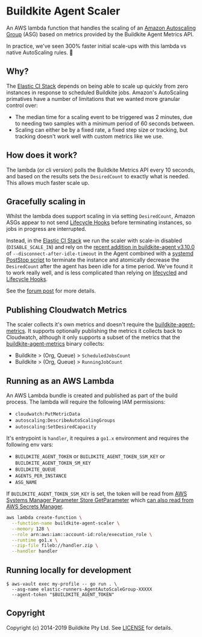 # Buildkite Agent Scaler

An AWS lambda function that handles the scaling of an [Amazon Autoscaling Group](https://docs.aws.amazon.com/autoscaling/ec2/userguide/AutoScalingGroup.html) (ASG) based on metrics provided by the Buildkite Agent Metrics API.

In practice, we've seen 300% faster initial scale-ups with this lambda vs native AutoScaling rules. 🚀

## Why?

The [Elastic CI Stack][] depends on being able to scale up quickly from zero instances in response to scheduled Buildkite jobs. Amazon's AutoScaling primatives have a number of limitations that we wanted more granular control over:

* The median time for a scaling event to be triggered was 2 minutes, due to needing two samples with a minimum period of 60 seconds between.
* Scaling can either be by a fixed rate, a fixed step size or tracking, but tracking doesn't work well with custom metrics like we use.

## How does it work?

The lambda (or cli version) polls the Buildkite Metrics API every 10 seconds, and based on the results sets the `DesiredCount` to exactly what is needed. This allows much faster scale up.

## Gracefully scaling in

Whilst the lambda does support scaling in via setting `DesiredCount`, Amazon ASGs appear to not send [Lifecycle Hooks][] before terminating instances, so jobs in progress are interrupted.

Instead, in the [Elastic CI Stack][] we run the scaler with scale-in disabled (`DISABLE_SCALE_IN`) and rely on the [recent addition in buildkite-agent v3.10.0](https://github.com/buildkite/agent/releases/tag/v3.10.0) of `--disconnect-after-idle-timeout` in the Agent combined with a [systemd PostStop script](https://github.com/buildkite/elastic-ci-stack-for-aws/blob/00c45ab47160b1d1d44c0b3bea8456456444c60e/packer/linux/conf/bin/bk-install-elastic-stack.sh#L136-L143) to terminate the instance and atomically decrease the `DesiredCount` after the agent has been idle for a time period. We've found it to work really well, and is less complicated than relying on [lifecycled] and [Lifecycle Hooks][].

See the [forum post](https://forum.buildkite.community/t/experimental-lambda-based-scaler/425) for more details.

## Publishing Cloudwatch Metrics

The scaler collects it's own metrics and doesn't require the [buildkite-agent-metrics][]. It supports optionally publishing the metrics it collects back to Cloudwatch, although it only supports a subset of the metrics that the [buildkite-agent-metrics][] binary collects:

* Buildkite > (Org, Queue) > `ScheduledJobsCount`
* Buildkite > (Org, Queue) > `RunningJobCount`

## Running as an AWS Lambda

An AWS Lambda bundle is created and published as part of the build process. The lambda will require the following IAM permissions:

- `cloudwatch:PutMetricData`
- `autoscaling:DescribeAutoScalingGroups`
- `autoscaling:SetDesiredCapacity`

It's entrypoint is `handler`, it requires a `go1.x` environment and requires the following env vars:

- `BUILDKITE_AGENT_TOKEN` or `BUILDKITE_AGENT_TOKEN_SSM_KEY` or `BUILDKITE_AGENT_TOKEN_SM_KEY`
- `BUILDKITE_QUEUE`
- `AGENTS_PER_INSTANCE`
- `ASG_NAME`

If `BUILDKITE_AGENT_TOKEN_SSM_KEY` is set, the token will be read from [AWS Systems Manager Parameter Store GetParameter](https://docs.aws.amazon.com/systems-manager/latest/APIReference/API_GetParameter.html) which [can also read from AWS Secrets Manager](https://docs.aws.amazon.com/systems-manager/latest/userguide/integration-ps-secretsmanager.html).

```bash
aws lambda create-function \
  --function-name buildkite-agent-scaler \
  --memory 128 \
  --role arn:aws:iam::account-id:role/execution_role \
  --runtime go1.x \
  --zip-file fileb://handler.zip \
  --handler handler
```

## Running locally for development

```
$ aws-vault exec my-profile -- go run . \
  --asg-name elastic-runners-AgentAutoScaleGroup-XXXXX
  --agent-token "$BUILDKITE_AGENT_TOKEN"
```

## Copyright

Copyright (c) 2014-2019 Buildkite Pty Ltd. See [LICENSE](./LICENSE.txt) for details.

[Elastic CI Stack]: https://github.com/buildkite/elastic-ci-stack-for-aws
[buildkite-agent-metrics]: https://github.com/buildkite/buildkite-agent-metrics
[Lifecycle Hooks]: https://docs.aws.amazon.com/autoscaling/ec2/userguide/lifecycle-hooks.html
[lifecycled]: https://github.com/buildkite/lifecycled
